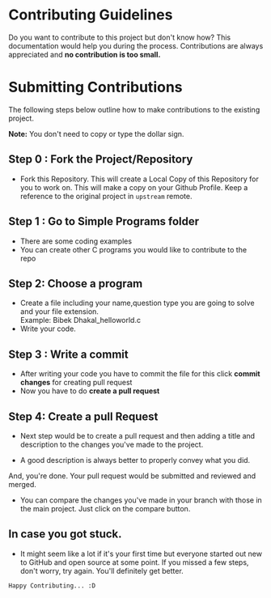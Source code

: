 # Contributing Guidelines

Do you want to contribute to this project but don't know how? 
This documentation would help you during the process.
Contributions are always appreciated and **no contribution is too small.**

# Submitting Contributions

The following steps below outline how to make contributions to the existing project.

**Note:** You don't need to copy or type the dollar sign. 

## Step 0 : Fork the Project/Repository

- Fork this Repository. This will create a Local Copy of this Repository for you to work on.  This will make a copy on your Github Profile. Keep a reference to the original project in `upstream` remote.

## Step 1 : Go to Simple Programs folder

- There are some coding examples
- You can create other C programs you would like to contribute to the repo

## Step 2: Choose a program

- Create a file including your name,question type you are going to solve and your file extension.
<br>Example: Bibek Dhakal_helloworld.c
- Write your code.

## Step 3 : Write a commit
- After writing your code you have to commit the file for this click **commit changes** for creating pull request
- Now you have to do **create a pull request** 

## Step 4: Create a pull Request
- Next step would be to create a pull request and then adding a title and description to the changes you've made to the project.

- A good description is always better to properly convey what you did.

And, you're done. Your pull request would be submitted and reviewed and merged.

- You can compare the changes you've made in your branch with those in the main project. Just click on the compare button.

## In case you got stuck.
- It might seem like a lot if it's your first time but everyone started out new to GitHub and open source at some point. If you missed a few steps, don't worry, try again. You'll definitely get better.


```All the Best! 
Happy Contributing... :D
```
